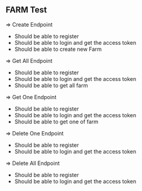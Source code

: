 ## FARM Test ##
=> Create Endpoint
   + Should be able to register
   + Should be able to login and get the access token
   + Should be able to create new Farm

=> Get All Endpoint
   + Should be able to register
   + Should be able to login and get the access token
   + Should be able to get all farm

=> Get One Endpoint
   - Should be able to register
   - Should be able to login and get the access token
   - Should be able to get one of farm

=> Delete One Endpoint
   - Should be able to register
   - Should be able to login and get the access token

=> Delete All Endpoint
   - Should be able to register
   - Should be able to login and get the access token